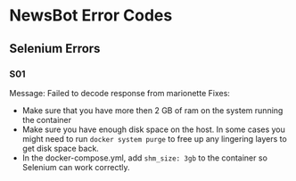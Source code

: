 # NewsBot Error Codes

## Selenium Errors

### S01

Message: Failed to decode response from marionette
Fixes:
* Make sure that you have more then 2 GB of ram on the system running the container
* Make sure you have enough disk space on the host.  In some cases you might need to run `docker system purge` to free up any lingering layers to get disk space back.
* In the docker-compose.yml, add `shm_size: 3gb` to the container so Selenium can work correctly.